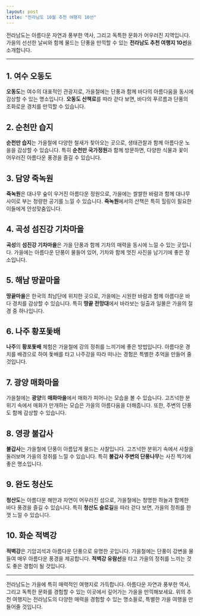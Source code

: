 ```yaml
---
layout: post
title: "전라남도 10월 추천 여행지 10선"
---
```




전라남도는 아름다운 자연과 풍부한 역사, 그리고 독특한 문화가 어우러진 지역입니다. 가을의 선선한 날씨와 함께 물드는 단풍을 만끽할 수 있는 **전라남도 추천 여행지 10선**을 소개합니다.

---

## 1. 여수 오동도
**오동도**는 여수의 대표적인 관광지로, 가을철에는 단풍과 함께 바다의 아름다움을 동시에 감상할 수 있는 명소입니다. **오동도 산책로**를 따라 걷다 보면, 바다의 푸르름과 단풍의 조화로운 경치를 만끽할 수 있습니다.

## 2. 순천만 습지
**순천만 습지**는 가을철에 다양한 철새가 찾아오는 곳으로, 생태관찰과 함께 아름다운 노을을 감상할 수 있습니다. 특히 **순천만 국가정원**과 함께 방문하면, 다양한 식물과 꽃이 어우러진 아름다운 풍경을 즐길 수 있습니다.

## 3. 담양 죽녹원
**죽녹원**은 대나무 숲이 우거진 아름다운 정원으로, 가을에는 쌀쌀한 바람과 함께 대나무 사이로 부는 청량한 공기를 느낄 수 있습니다. **죽녹원**에서의 산책은 특히 힐링이 필요한 이들에게 안성맞춤입니다.

## 4. 곡성 섬진강 기차마을
**곡성**의 **섬진강 기차마을**은 가을 단풍과 함께 기차의 매력을 동시에 느낄 수 있는 곳입니다. 가을에는 아름다운 단풍이 물들어 있어, 기차와 함께 멋진 사진을 남기기에 좋은 장소입니다.

## 5. 해남 땅끝마을
**땅끝마을**은 한국의 최남단에 위치한 곳으로, 가을에는 시원한 바람과 함께 아름다운 바다 경치를 감상할 수 있습니다. 특히 **땅끝 전망대**에서 바라보는 일출과 일몰은 가을의 절경 중 하나입니다.

## 6. 나주 황포돛배
**나주**의 **황포돛배** 체험은 가을철에 강의 정취를 느끼기에 좋은 방법입니다. 아름다운 경치를 배경으로 하여 돛배를 타고 나주강을 따라 떠나는 경험은 특별한 추억을 만들어 줄 것입니다.

## 7. 광양 매화마을
가을철에는 **광양**의 **매화마을**에서 매화가 피어나는 모습을 볼 수 있습니다. 고즈넉한 분위기 속에서 매화가 만개하는 모습은 가을의 아름다움을 더해줍니다. 또한, 주변의 단풍도 함께 감상할 수 있습니다.

## 8. 영광 불갑사
**불갑사**는 가을철에 단풍이 아름답게 물드는 사찰입니다. 고즈넉한 분위기 속에서 사찰을 둘러보며 가을의 정취를 느낄 수 있습니다. 특히 **불갑사 주변의 단풍나무**는 사진 찍기에 좋은 명소입니다.

## 9. 완도 청산도
**청산도**는 아름다운 해안과 자연이 어우러진 섬으로, 가을철에는 청명한 하늘과 함께한 바다 풍경을 즐길 수 있습니다. 특히 **청산도 슬로길**을 따라 걷다 보면, 가을의 정취를 한껏 느낄 수 있습니다.

## 10. 화순 적벽강
**적벽강**은 기암괴석과 아름다운 단풍으로 유명한 곳입니다. 가을철에는 단풍이 강변을 물들여 매우 아름다운 풍경을 제공합니다. **적벽강 유람선**을 타고 가을의 정취를 느끼는 것도 좋은 경험이 될 것입니다.

---

전라남도는 가을에 특히 매력적인 여행지로 가득합니다. 아름다운 자연과 풍부한 역사, 그리고 독특한 문화를 경험할 수 있는 이곳에서 깊어가는 가을을 만끽해보세요. 위의 추천 여행지는 전라남도의 다양한 매력을 경험할 수 있는 명소들로, 특별한 가을 여행을 만들어줄 것입니다.
